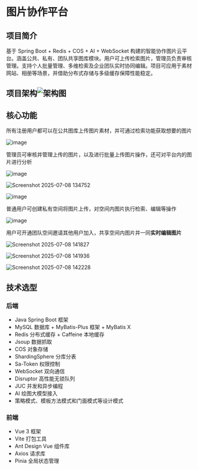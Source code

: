 # 图片协作平台
## 项目简介  

基于  Spring Boot + Redis + COS + AI + WebSocket  构建的智能协作图片云平台。涵盖公共、私有、团队共享图库模块。用户可上传检索图片，管理员负责审核管理。支持个人批量管理、多维检索及企业团队实时协同编辑。项目可应用于素材网站、相册等场景，并借助分布式存储与多级缓存保障性能稳定。

## 项目架构![架构图](https://github.com/user-attachments/assets/4dfd0c85-ec20-4c76-8176-03588ffce74a)

## 核心功能

所有注册用户都可以在公共图库上传图片素材，并可通过检索功能获取想要的图片

![image](https://github.com/user-attachments/assets/f0b6385c-7cf5-4948-883d-6a111984f413)

管理员可审核并管理上传的图片，以及进行批量上传图片操作，还可对平台内的图片进行分析

![image](https://github.com/user-attachments/assets/56e67232-9b11-4b6a-ad1d-ea559bf975d8)

![Screenshot 2025-07-08 134752](https://github.com/user-attachments/assets/606d61be-a831-4223-92e6-9b20275b3b35)

![image](https://github.com/user-attachments/assets/93b7167d-3170-44ba-ac11-7ccf1bb54119)

普通用户可创建私有空间将图片上传，对空间内图片执行检索、编辑等操作 

![image](https://github.com/user-attachments/assets/03fec6e0-3922-4f04-9f4e-395c041ba370)

用户可开通团队空间邀请其他用户加入，共享空间内图片并一同**实时编辑图片**

![Screenshot 2025-07-08 141827](https://github.com/user-attachments/assets/f2458174-7fcf-4807-8a55-d5cb764586aa)

![Screenshot 2025-07-08 141936](https://github.com/user-attachments/assets/c451759d-a8a1-45ae-88db-fc69cdb5e321)

![Screenshot 2025-07-08 142228](https://github.com/user-attachments/assets/625911ea-b4ef-474a-ad4f-95e16813d76d)

## 技术选型

### 后端

- Java Spring Boot 框架
- MySQL 数据库 + MyBatis-Plus 框架 + MyBatis X 
- Redis 分布式缓存 + Caffeine 本地缓存
- Jsoup 数据抓取
- COS 对象存储
- ShardingSphere 分库分表
- Sa-Token 权限控制
- WebSocket 双向通信
- Disruptor 高性能无锁队列
- JUC 并发和异步编程
- AI 绘图大模型接入
- 策略模式、模板方法模式和门面模式等设计模式

### 前端

- Vue 3 框架
- Vite 打包工具
- Ant Design Vue 组件库
- Axios 请求库
- Pinia 全局状态管理

